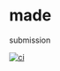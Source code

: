 # made
submission

[![ci](https://circleci.com/gh/kharozim/made.svg?style=svg&branch=submission-2)](https://circleci.com/gh/kharozim/made)
